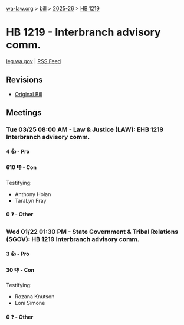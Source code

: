 [wa-law.org](/) > [bill](/bill/) > [2025-26](/bill/2025-26/) > [HB 1219](/bill/2025-26/hb/1219/)

# HB 1219 - Interbranch advisory comm.
[leg.wa.gov](https://app.leg.wa.gov/billsummary?BillNumber=1219&Year=2025&Initiative=false) | [RSS Feed](./rss.xml)

## Revisions
* [Original Bill](1/)

## Meetings
### Tue 03/25 08:00 AM - Law & Justice (LAW): EHB 1219 Interbranch advisory comm.
#### 4 👍 - Pro

#### 610 👎 - Con
Testifying:
* Anthony Holan
* TaraLyn Fray

#### 0 ❓ - Other

### Wed 01/22 01:30 PM - State Government & Tribal Relations (SGOV): HB 1219 Interbranch advisory comm.
#### 3 👍 - Pro

#### 30 👎 - Con
Testifying:
* Rozana Knutson
* Loni Simone

#### 0 ❓ - Other
